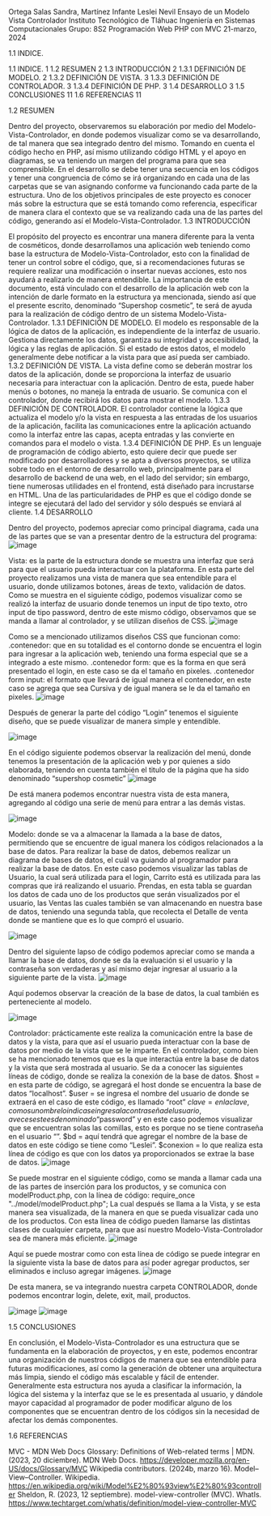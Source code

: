 Ortega Salas Sandra, Martínez Infante Leslei Nevil
Ensayo de un Modelo Vista Controlador
Instituto Tecnológico de Tláhuac
Ingeniería en Sistemas Computacionales
Grupo: 8S2 Programación Web PHP con MVC
21-marzo, 2024



1.1 INDICE.

1.1 INDICE.	1
1.2 RESUMEN	2
1.3 INTRODUCCIÓN	2
1.3.1 DEFINICIÓN DE MODELO.	2
1.3.2 DEFINICIÓN DE VISTA.	3
1.3.3 DEFINICIÓN DE CONTROLADOR.	3
1.3.4 DEFINICIÓN DE PHP.	3
1.4 DESARROLLO	3
1.5 CONCLUSIONES	11
1.6 REFERENCIAS	11












1.2 RESUMEN

Dentro del proyecto, observaremos su elaboración por medio del Modelo-Vista-Controlador, en donde podemos visualizar como se va desarrollando, de tal manera que sea integrado dentro del mismo. Tomando en cuenta el código hecho en PHP, así mismo utilizando código HTML y el apoyo en diagramas, se va teniendo un margen del programa para que sea comprensible. 
En el desarrollo se debe tener una secuencia en los códigos y tener una congruencia de cómo se irá organizando en cada una de las carpetas que se van asignando conforme va funcionando cada parte de la estructura. 
Uno de los objetivos principales de este proyecto es conocer más sobre la estructura que se está tomando como referencia, especificar de manera clara el contexto que se va realizando cada una de las partes del código, generando así el Modelo-Vista-Controlador.
1.3 INTRODUCCIÓN 

El propósito del proyecto es encontrar una manera diferente para la venta de cosméticos, donde desarrollamos una aplicación web teniendo como base la estructura de Modelo-Vista-Controlador, esto con la finalidad de tener un control sobre el código, que, si a recomendaciones futuras se requiere realizar una modificación o insertar nuevas acciones, esto nos ayudará a realizarlo de manera entendible. 
	La importancia de este documento, está vinculado con el desarrollo de la aplicación web con la intención de darle formato en la estructura ya mencionada, siendo así que el presente escrito, denominado “Supershop cosmetic”, te será de ayuda para la realización de código dentro de un sistema Modelo-Vista-Controlador.
1.3.1 DEFINICIÓN DE MODELO.
El modelo es responsable de la lógica de datos de la aplicación, es independiente de la interfaz de usuario. Gestiona directamente los datos, garantiza su integridad y accesibilidad, la lógica y las reglas de aplicación. Si el estado de estos datos, el modelo generalmente debe notificar a la vista para que así pueda ser cambiado.
1.3.2 DEFINICIÓN DE VISTA.
La vista define como se deberán mostrar los datos de la aplicación, donde se proporciona la interfaz de usuario necesaria para interactuar con la aplicación. Dentro de esta, puede haber menús o botones, no maneja la entrada de usuario. Se comunica con el controlador, donde recibirá los datos para mostrar el modelo.
1.3.3 DEFINICIÓN DE CONTROLADOR.
El controlador contiene la lógica que actualiza el modelo y/o la vista en respuesta a las entradas de los usuarios de la aplicación, facilita las comunicaciones entre la aplicación actuando como la interfaz entre las capas, acepta entradas y las convierte en comandos para el modelo o vista.
1.3.4 DEFINICIÓN DE PHP.
Es un lenguaje de programación de código abierto, esto quiere decir que puede ser modificado por desarrolladores y se apta a diversos proyectos, se utiliza sobre todo en el entorno de desarrollo web, principalmente para el desarrollo de backend de una web, en el lado del servidor; sin embargo, tiene numerosas utilidades en el frontend, está diseñado para incrustarse en HTML. Una de las particularidades de PHP es que el código donde se integre se ejecutará del lado del servidor y sólo después se enviará al cliente.
1.4 DESARROLLO

Dentro del proyecto, podemos apreciar como principal diagrama, cada una de las partes que se van a presentar dentro de la estructura del programa:
 ![image](https://github.com/LESLIEREPOSITORIO/Tiendaenlinea/assets/168056973/2d544884-b25a-4098-aaa7-e5c0cb586fb8)


Vista: es la parte de la estructura donde se muestra una interfaz que será para que el usuario pueda interactuar con la plataforma. 
En esta parte del proyecto realizamos una vista de manera que sea entendible para el usuario, donde utilizamos botones, áreas de texto, validación de datos. 
Como se muestra en el siguiente código, podemos visualizar como se realizó la interfaz de usuario donde tenemos un input de tipo texto, otro input de tipo password, dentro de este mismo código, observamos que se manda a llamar al controlador, y se utilizan diseños de CSS. 
![image](https://github.com/LESLIEREPOSITORIO/Tiendaenlinea/assets/168056973/15f2d9cf-d21d-4eee-a4a8-24432cd3a613)

 
Como se a mencionado utilizamos diseños CSS que funcionan como:
.contenedor: que en su totalidad es el contorno donde se encuentra el login para ingresar a la aplicación web, teniendo una forma especial que se a integrado a este mismo. 
.contenedor form: que es la forma en que será presentado el login, en este caso se da el tamaño en pixeles.
.contenedor form input: el formato que llevará de igual manera el contenedor, en este caso se agrega que sea Cursiva y de igual manera se le da el tamaño en pixeles.
![image](https://github.com/LESLIEREPOSITORIO/Tiendaenlinea/assets/168056973/0b5f407f-4d2a-4284-bda7-b99235809b16)

 
Después de generar la parte del código “Login” tenemos el siguiente diseño, que se puede visualizar de manera simple y entendible.
 
![image](https://github.com/LESLIEREPOSITORIO/Tiendaenlinea/assets/168056973/2a39fa84-ec53-463f-9ea7-987cb5553578)





En el código siguiente podemos observar la realización del menú, donde tenemos la presentación de la aplicación web y por quienes a sido elaborada, teniendo en cuenta también el titulo de la página que ha sido denominado “supershop cosmetic”
 ![image](https://github.com/LESLIEREPOSITORIO/Tiendaenlinea/assets/168056973/3e220349-81f6-403f-8b1e-1d76f5909831)

De está manera podemos encontrar nuestra vista de esta manera, agregando al código una serie de menú para entrar a las demás vistas. 

 ![image](https://github.com/LESLIEREPOSITORIO/Tiendaenlinea/assets/168056973/c18b9134-d647-420d-b78b-fe6aaa41669a)

Modelo: donde se va a almacenar la llamada a la base de datos, permitiendo que se encuentre de igual manera los códigos relacionados a la base de datos. 
Para realizar la base de datos, debemos realizar un diagrama de bases de datos, el cuál va guiando al programador para realizar la base de datos. 
En este caso podemos visualizar las tablas de Usuario, la cual será utilizada para el login, Carrito está es utilizada para las compras que irá realizando el usuario. Prendas, en esta tabla se guardan los datos de cada uno de los productos que serán visualizados por el usuario, las Ventas las cuales también se van almacenando en nuestra base de datos, teniendo una segunda tabla, que recolecta el Detalle de venta donde se mantiene que es lo que compró el usuario.

 ![image](https://github.com/LESLIEREPOSITORIO/Tiendaenlinea/assets/168056973/9ab7186a-70b1-4cf2-9133-47cea5bae822)

Dentro del siguiente lapso de código podemos apreciar como se manda a llamar la base de datos, donde se da la evaluación si el usuario y la contraseña son verdaderas y así mismo dejar ingresar al usuario a la siguiente parte de la vista. 
![image](https://github.com/LESLIEREPOSITORIO/Tiendaenlinea/assets/168056973/85d5bef9-21f0-4ac4-96ff-9b6c3b7807be)

 
Aquí podemos observar la creación de la base de datos, la cual también es perteneciente al modelo.

 ![image](https://github.com/LESLIEREPOSITORIO/Tiendaenlinea/assets/168056973/ef9024f9-2d6b-4265-9d04-fc1bb4a483d6)


Controlador: prácticamente este realiza la comunicación entre la base de datos y la vista, para que así el usuario pueda interactuar con la base de datos por medio de la vista que se le imparte.
En el controlador, como bien se ha mencionado tenemos que es la que interactúa entre la base de datos y la vista que será mostrada al usuario. Se da a conocer las siguientes líneas de código, donde se realiza la conexión de la base de datos.
$host = en esta parte de código, se agregará el host donde se encuentra la base de datos “localhost”.
$user = se ingresa el nombre del usuario de donde se extraerá en el caso de este código, es llamado “root”
$clave = en la clave, como su nombre lo indica se ingresa la contraseña del usuario, a veces este es denominado “$password” y en este caso podemos visualizar que se encuentran solas las comillas, esto es porque no se tiene contraseña en el usuario “”.
$bd = aquí tendrá que agregar el nombre de la base de datos en este código se tiene como “Leslei”.
$conexion = lo que realiza esta línea de código es que con los datos ya proporcionados se extrae la base de datos.
![image](https://github.com/LESLIEREPOSITORIO/Tiendaenlinea/assets/168056973/115e5706-0abf-4237-8335-5773e2abe420)

 
Se puede mostrar en el siguiente código, como se manda a llamar cada una de las partes de inserción para los productos, y se comunica con modelProduct.php, con la línea de código: 
require_once "../model/modelProduct.php";
La cual después se llama a la Vista, y se esta manera sea visualizada, de la manera en que se pueda visualizar cada uno de los productos. Con esta línea de código pueden llamarse las distintas clases de cualquier carpeta, para que así nuestro Modelo-Vista-Controlador sea de manera más eficiente.
![image](https://github.com/LESLIEREPOSITORIO/Tiendaenlinea/assets/168056973/2e230827-49b1-491c-a210-d1748b02fbe3)

 
Aquí se puede mostrar como con esta línea de código se puede integrar en la siguiente vista la base de datos para así poder agregar productos, ser eliminados e incluso agregar imágenes. 
 ![image](https://github.com/LESLIEREPOSITORIO/Tiendaenlinea/assets/168056973/51139e53-5057-4b96-aa95-8ba0c613f7a2)

De esta manera, se va integrando nuestra carpeta CONTROLADOR, donde podemos encontrar login, delete, exit, mail, productos.
  
![image](https://github.com/LESLIEREPOSITORIO/Tiendaenlinea/assets/168056973/012ea0dc-00f3-4fa4-acf7-80de5b708b52)
![image](https://github.com/LESLIEREPOSITORIO/Tiendaenlinea/assets/168056973/8f9462bf-2445-493d-a8aa-b8c07f9ff6c7)

 
1.5 CONCLUSIONES

En conclusión, el Modelo-Vista-Controlador es una estructura que se fundamenta en la elaboración de proyectos, y en este, podemos encontrar una organización de nuestros códigos de manera que sea entendible para futuras modificaciones, así como la generación de obtener una arquitectura más limpia, siendo el código más escalable y fácil de entender.
Generalmente esta estructura nos ayuda a clasificar la información, la lógica del sistema y la interfaz que se le es presentada al usuario, y dándole mayor capacidad al programador de poder modificar alguno de los componentes que se encuentran dentro de los códigos sin la necesidad de afectar los demás componentes.

1.6 REFERENCIAS

MVC - MDN Web Docs Glossary: Definitions of Web-related terms | MDN. (2023, 20 diciembre). MDN Web Docs. https://developer.mozilla.org/en-US/docs/Glossary/MVC
Wikipedia contributors. (2024b, marzo 16). Model–View–Controller. Wikipedia. https://en.wikipedia.org/wiki/Model%E2%80%93view%E2%80%93controller
Sheldon, R. (2023, 12 septiembre). model-view-controller (MVC). WhatIs. https://www.techtarget.com/whatis/definition/model-view-controller-MVC

